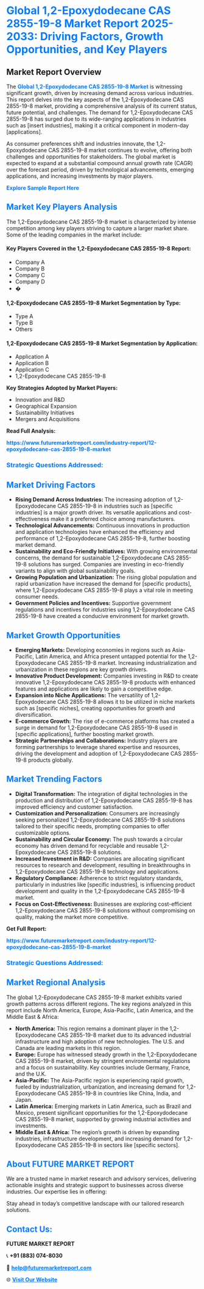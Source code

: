 <h1 style="color: #007BFF;">Global 1,2-Epoxydodecane CAS 2855-19-8 Market Report 2025-2033: Driving Factors, Growth Opportunities, and Key Players</h1>

<section id="overview">
<h2>Market Report Overview</h2>
<p>The <a href="https://www.futuremarketreport.com/industry-report/12-epoxydodecane-cas-2855-19-8-market" style="color: #007BFF; text-decoration: none;"><strong>Global 1,2-Epoxydodecane CAS 2855-19-8 Market</strong></a> is witnessing significant growth, driven by increasing demand across various industries. This report delves into the key aspects of the 1,2-Epoxydodecane CAS 2855-19-8 market, providing a comprehensive analysis of its current status, future potential, and challenges. The demand for 1,2-Epoxydodecane CAS 2855-19-8 has surged due to its wide-ranging applications in industries such as [insert industries], making it a critical component in modern-day [applications].</p>
<p>As consumer preferences shift and industries innovate, the 1,2-Epoxydodecane CAS 2855-19-8 market continues to evolve, offering both challenges and opportunities for stakeholders. The global market is expected to expand at a substantial compound annual growth rate (CAGR) over the forecast period, driven by technological advancements, emerging applications, and increasing investments by major players.</p>
</section>

<section id="overview">
<p><a href="https://www.futuremarketreport.com/request-sample/reportId=120252" style="color: #007BFF; text-decoration: none;"><strong>Explore Sample Report Here</strong></a></p>
</section>

<section id="key-players">
<h2 style="color: #007BFF;">Market Key Players Analysis</h2>
<p>The 1,2-Epoxydodecane CAS 2855-19-8 market is characterized by intense competition among key players striving to capture a larger market share. Some of the leading companies in the market include:</p>
<h4>Key Players Covered in the 1,2-Epoxydodecane CAS 2855-19-8 Report:</h4>
<ul><li>Company A</li><li>Company B</li><li>Company C</li><li>Company D</li><li>�</li></ul>
<h4>1,2-Epoxydodecane CAS 2855-19-8 Market Segmentation by Type:</h4>
<ul><li>Type A</li><li>Type B</li><li>Others</li></ul>

<h4>1,2-Epoxydodecane CAS 2855-19-8 Market Segmentation by Application:</h4>
<ul><li>Application A</li><li>Application B</li><li>Application C</li><li>1,2-Epoxydodecane CAS 2855-19-8</li></ul>
<p><strong>Key Strategies Adopted by Market Players:</strong></p>
<ul>
<li>Innovation and R&D</li>
<li>Geographical Expansion</li>
<li>Sustainability Initiatives</li>
<li>Mergers and Acquisitions</li>
</ul>
</section>

<section>
<p><strong>Read Full Analysis: </strong></p><a href="https://www.futuremarketreport.com/industry-report/12-epoxydodecane-cas-2855-19-8-market" style="color: #007BFF; text-decoration: none;"><strong>https://www.futuremarketreport.com/industry-report/12-epoxydodecane-cas-2855-19-8-market</strong></a>
<h3 style="color: #007BFF;">Strategic Questions Addressed:</h3>
</section>

<section id="driving-factors">
<h2 style="color: #007BFF;">Market Driving Factors</h2>
<ul>
<li><strong>Rising Demand Across Industries:</strong> The increasing adoption of 1,2-Epoxydodecane CAS 2855-19-8 in industries such as [specific industries] is a major growth driver. Its versatile applications and cost-effectiveness make it a preferred choice among manufacturers.</li>
<li><strong>Technological Advancements:</strong> Continuous innovations in production and application technologies have enhanced the efficiency and performance of 1,2-Epoxydodecane CAS 2855-19-8, further boosting market demand.</li>
<li><strong>Sustainability and Eco-Friendly Initiatives:</strong> With growing environmental concerns, the demand for sustainable 1,2-Epoxydodecane CAS 2855-19-8 solutions has surged. Companies are investing in eco-friendly variants to align with global sustainability goals.</li>
<li><strong>Growing Population and Urbanization:</strong> The rising global population and rapid urbanization have increased the demand for [specific products], where 1,2-Epoxydodecane CAS 2855-19-8 plays a vital role in meeting consumer needs.</li>
<li><strong>Government Policies and Incentives:</strong> Supportive government regulations and incentives for industries using 1,2-Epoxydodecane CAS 2855-19-8 have created a conducive environment for market growth.</li>
</ul>
</section>

<section id="growth-opportunities">
<h2 style="color: #007BFF;">Market Growth Opportunities</h2>
<ul>
<li><strong>Emerging Markets:</strong> Developing economies in regions such as Asia-Pacific, Latin America, and Africa present untapped potential for the 1,2-Epoxydodecane CAS 2855-19-8 market. Increasing industrialization and urbanization in these regions are key growth drivers.</li>
<li><strong>Innovative Product Development:</strong> Companies investing in R&D to create innovative 1,2-Epoxydodecane CAS 2855-19-8 products with enhanced features and applications are likely to gain a competitive edge.</li>
<li><strong>Expansion into Niche Applications:</strong> The versatility of 1,2-Epoxydodecane CAS 2855-19-8 allows it to be utilized in niche markets such as [specific niches], creating opportunities for growth and diversification.</li>
<li><strong>E-commerce Growth:</strong> The rise of e-commerce platforms has created a surge in demand for 1,2-Epoxydodecane CAS 2855-19-8 used in [specific applications], further boosting market growth.</li>
<li><strong>Strategic Partnerships and Collaborations:</strong> Industry players are forming partnerships to leverage shared expertise and resources, driving the development and adoption of 1,2-Epoxydodecane CAS 2855-19-8 products globally.</li>
</ul>
</section>

<section id="trending-factors">
<h2 style="color: #007BFF;">Market Trending Factors</h2>
<ul>
<li><strong>Digital Transformation:</strong> The integration of digital technologies in the production and distribution of 1,2-Epoxydodecane CAS 2855-19-8 has improved efficiency and customer satisfaction.</li>
<li><strong>Customization and Personalization:</strong> Consumers are increasingly seeking personalized 1,2-Epoxydodecane CAS 2855-19-8 solutions tailored to their specific needs, prompting companies to offer customizable options.</li>
<li><strong>Sustainability and Circular Economy:</strong> The push towards a circular economy has driven demand for recyclable and reusable 1,2-Epoxydodecane CAS 2855-19-8 solutions.</li>
<li><strong>Increased Investment in R&D:</strong> Companies are allocating significant resources to research and development, resulting in breakthroughs in 1,2-Epoxydodecane CAS 2855-19-8 technology and applications.</li>
<li><strong>Regulatory Compliance:</strong> Adherence to strict regulatory standards, particularly in industries like [specific industries], is influencing product development and quality in the 1,2-Epoxydodecane CAS 2855-19-8 market.</li>
<li><strong>Focus on Cost-Effectiveness:</strong> Businesses are exploring cost-efficient 1,2-Epoxydodecane CAS 2855-19-8 solutions without compromising on quality, making the market more competitive.</li>
</ul>
</section>

<section>
<p><strong>Get Full Report: </strong></p><a href="https://www.futuremarketreport.com/industry-report/12-epoxydodecane-cas-2855-19-8-market" style="color: #007BFF; text-decoration: none;"><strong>https://www.futuremarketreport.com/industry-report/12-epoxydodecane-cas-2855-19-8-market</strong></a>
<h3 style="color: #007BFF;">Strategic Questions Addressed:</h3>
</section>


<section id="regional-analysis">
<h2 style="color: #007BFF;">Market Regional Analysis</h2>
<p>The global 1,2-Epoxydodecane CAS 2855-19-8 market exhibits varied growth patterns across different regions. The key regions analyzed in this report include North America, Europe, Asia-Pacific, Latin America, and the Middle East & Africa:</p>
<ul>
<li><strong>North America:</strong> This region remains a dominant player in the 1,2-Epoxydodecane CAS 2855-19-8 market due to its advanced industrial infrastructure and high adoption of new technologies. The U.S. and Canada are leading markets in this region.</li>
<li><strong>Europe:</strong> Europe has witnessed steady growth in the 1,2-Epoxydodecane CAS 2855-19-8 market, driven by stringent environmental regulations and a focus on sustainability. Key countries include Germany, France, and the U.K.</li>
<li><strong>Asia-Pacific:</strong> The Asia-Pacific region is experiencing rapid growth, fueled by industrialization, urbanization, and increasing demand for 1,2-Epoxydodecane CAS 2855-19-8 in countries like China, India, and Japan.</li>
<li><strong>Latin America:</strong> Emerging markets in Latin America, such as Brazil and Mexico, present significant opportunities for the 1,2-Epoxydodecane CAS 2855-19-8 market, supported by growing industrial activities and investments.</li>
<li><strong>Middle East & Africa:</strong> The region’s growth is driven by expanding industries, infrastructure development, and increasing demand for 1,2-Epoxydodecane CAS 2855-19-8 in sectors like [specific sectors].</li>
</ul>
</section>

<footer>
<h2 style="color: #007BFF;">About FUTURE MARKET REPORT</h2>
<p>We are a trusted name in market research and advisory services, delivering actionable insights and strategic support to businesses across diverse industries. Our expertise lies in offering:</p>

<p>Stay ahead in today’s competitive landscape with our tailored research solutions.</p>

<h2 style="color: #007BFF;">Contact Us:</h2>
<p><strong>FUTURE MARKET REPORT</strong></p>
<p>📞 <strong>+91 (883) 074-8030</strong></p>
<p>📧 <strong><a href="mailto:help@futuremarketreport.com" style="color: #007BFF;">help@futuremarketreport.com</a></strong></p>
<p>🌐 <strong><a href="https://www.futuremarketreport.com/" style="color: #007BFF;">Visit Our Website</a></strong></p>
</footer>